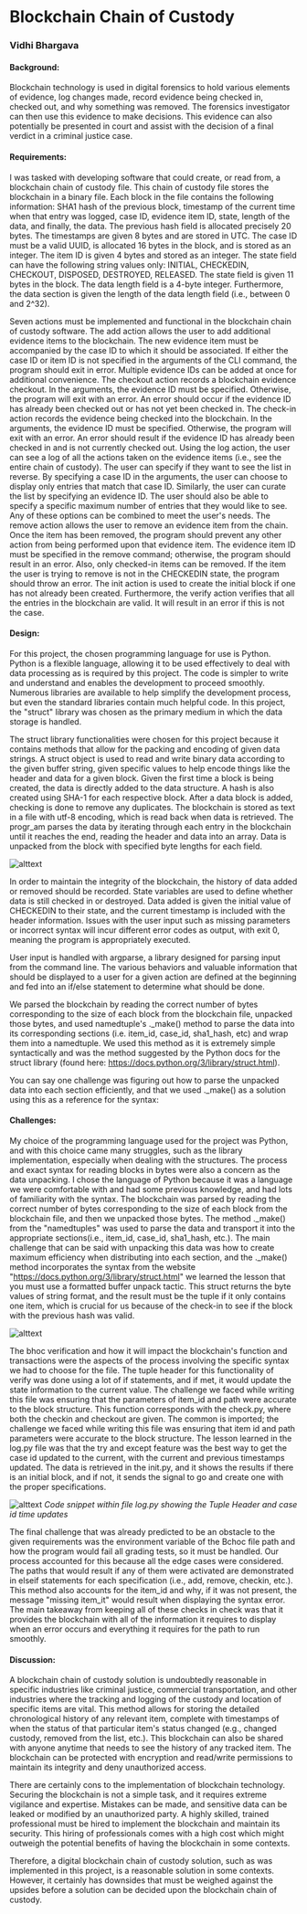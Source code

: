 # Blockchain Chain of Custody
### Vidhi Bhargava


####  Background:
Blockchain technology is used in digital forensics to hold various elements of evidence, log changes made, record evidence being checked in, checked out, and why something was removed. The forensics investigator can then use this evidence to make decisions. This evidence can also potentially be presented in court and assist with the decision of a final verdict in a criminal justice case. 


####  Requirements:
I was tasked with developing software that could create, or read from, a blockchain chain of custody file. This chain of custody file stores the blockchain in a binary file. Each block in the file contains the following information: SHA1 hash of the previous block, timestamp of the current time when that entry was logged, case ID, evidence item ID, state, length of the data, and finally, the data. The previous hash field is allocated precisely 20 bytes. The timestamps are given 8 bytes and are stored in UTC. The case ID must be a valid UUID, is allocated 16 bytes in the block, and is stored as an integer. The item ID is given 4 bytes and stored as an integer. The state field can have the following string values only: INITIAL, CHECKEDIN, CHECKOUT, DISPOSED, DESTROYED, RELEASED. The state field is given 11 bytes in the block. The data length field is a 4-byte integer. Furthermore, the data section is given the length of the data length field (i.e., between 0 and 2^32). 

Seven actions must be implemented and functional in the blockchain chain of custody software. The add action allows the user to add additional evidence items to the blockchain. The new evidence item must be accompanied by the case ID to which it should be associated. If either the case ID or item ID is not specified in the arguments of the CLI command, the program should exit in error. Multiple evidence IDs can be added at once for additional convenience. The checkout action records a blockchain evidence checkout. In the arguments, the evidence ID must be specified. Otherwise, the program will exit with an error. An error should occur if the evidence ID has already been checked out or has not yet been checked in. The check-in action records the evidence being checked into the blockchain. In the arguments, the evidence ID must be specified. Otherwise, the program will exit with an error. An error should result if the evidence ID has already been checked in and is not currently checked out. Using the log action, the user can see a log of all the actions taken on the evidence items (i.e., see the entire chain of custody). The user can specify if they want to see the list in reverse. By specifying a case ID in the arguments, the user can choose to display only entries that match that case ID. Similarly, the user can curate the list by specifying an evidence ID. The user should also be able to specify a specific maximum number of entries that they would like to see. Any of these options can be combined to meet the user's needs. The remove action allows the user to remove an evidence item from the chain. Once the item has been removed, the program should prevent any other action from being performed upon that evidence item. The evidence item ID must be specified in the remove command; otherwise, the program should result in an error. Also, only checked-in items can be removed. If the item the user is trying to remove is not in the CHECKEDIN state, the program should throw an error. The init action is used to create the initial block if one has not already been created. Furthermore, the verify action verifies that all the entries in the blockchain are valid. It will result in an error if this is not the case.

####  Design:
For this project, the chosen programming language for use is Python. Python is a flexible language, allowing it to be used effectively to deal with data processing as is required by this project. The code is simpler to write and understand and enables the development to proceed smoothly. Numerous libraries are available to help simplify the development process, but even the standard libraries contain much helpful code. In this project, the "struct" library was chosen as the primary medium in which the data storage is handled. 

The struct library functionalities were chosen for this project because it contains methods that allow for the packing and encoding of given data strings. A struct object is used to read and write binary data according to the given buffer string, given specific values to help encode things like the header and data for a given block. Given the first time a block is being created, the data is directly added to the data structure. A hash is also created using SHA-1 for each respective block. After a data block is added, checking is done to remove any duplicates. The blockchain is stored as text in a file with utf-8 encoding, which is read back when data is retrieved. The progr_am parses the data by iterating through each entry in the blockchain until it reaches the end, reading the header and data into an array. Data is unpacked from the block with specified byte lengths for each field. 

![alttext]()

In order to maintain the integrity of the blockchain, the history of data added or removed should be recorded. State variables are used to define whether data is still checked in or destroyed. Data added is given the initial value of CHECKEDIN to their state, and the current timestamp is included with the header information. Issues with the user input such as missing parameters or incorrect syntax will incur different error codes as output, with exit 0, meaning the program is appropriately executed. 

User input is handled with argparse, a library designed for parsing input from the command line. The various behaviors and valuable information that should be displayed to a user for a given action are defined at the beginning and fed into an if/else statement to determine what should be done.

We parsed the blockchain by reading the correct number of bytes corresponding to the size of each block from the blockchain file, unpacked those bytes, and used namedtuple's ._make() method to parse the data into its corresponding sections (i.e. item_id, case_id, sha1_hash, etc) and wrap them into a namedtuple. We used this method as it is extremely simple syntactically and was the method suggested by the Python docs for the struct library (found here: https://docs.python.org/3/library/struct.html). 

You can say one challenge was figuring out how to parse the unpacked data into each section efficiently, and that we used ._make() as a solution using this as a reference for the syntax:


####  Challenges:
My choice of the programming language used for the project was Python, and with this choice came many struggles, such as the library implementation, especially when dealing with the structures. The process and exact syntax for reading blocks in bytes were also a concern as the data unpacking. I chose the language of Python because it was a language we were comfortable with and had some previous knowledge, and had lots of familiarity with the syntax. The blockchain was parsed by reading the correct number of bytes corresponding to the size of each block from the blockchain file, and then we unpacked those bytes. The method ._make() from the "namedtuples" was used to parse the data and transport it into the appropriate sections(i.e., item_id, case_id, sha1_hash, etc.). The main challenge that can be said with unpacking this data was how to create maximum efficiency when distributing into each section, and the ._make() method incorporates the syntax from the website "https://docs.python.org/3/library/struct.html" we learned the lesson that you must use a formatted buffer unpack tactic. This struct returns the byte values of string format, and the result must be the tuple if it only contains one item, which is crucial for us because of the check-in to see if the block with the previous hash was valid.

![alttext]()

The bhoc verification and how it will impact the blockchain's function and transactions were the aspects of the process involving the specific syntax we had to choose for the file. The tuple header for this functionality of verify was done using a lot of if statements, and if met, it would update the state information to the current value. The challenge we faced while writing this file was ensuring that the parameters of item_id and path were accurate to the block structure. This function corresponds with the check.py, where both the checkin and checkout are given. The common is imported; the challenge we faced while writing this file was ensuring that item id and path parameters were accurate to the block structure. The lesson learned in the log.py file was that the try and except feature was the best way to get the case id updated to the current, with the current and previous timestamps updated. The data is retrieved in the init.py, and it shows the results if there is an initial block, and if not, it sends the signal to go and create one with the proper specifications. 

![alttext]()
*Code snippet within file log.py showing the Tuple Header and case id time updates*

The final challenge that was already predicted to be an obstacle to the given requirements was the environment variable of the Bchoc file path and how the program would fail all grading tests, so it must be handled. Our process accounted for this because all the edge cases were considered. The paths that would result if any of them were activated are demonstrated in elseif statements for each specification (i.e., add, remove, checkin, etc.). This method also accounts for the item_id and why, if it was not present, the message "missing item_it" would result when displaying the syntax error. The main takeaway from keeping all of these checks in check was that it provides the blockchain with all of the information it requires to display when an error occurs and everything it requires for the path to run smoothly.



####  Discussion:
A blockchain chain of custody solution is undoubtedly reasonable in specific industries like criminal justice, commercial transportation, and other industries where the tracking and logging of the custody and location of specific items are vital. This method allows for storing the detailed chronological history of any relevant item, complete with timestamps of when the status of that particular item's status changed (e.g., changed custody, removed from the list, etc.). This blockchain can also be shared with anyone anytime that needs to see the history of any tracked item. The blockchain can be protected with encryption and read/write permissions to maintain its integrity and deny unauthorized access. 

There are certainly cons to the implementation of blockchain technology. Securing the blockchain is not a simple task, and it requires extreme vigilance and expertise. Mistakes can be made, and sensitive data can be leaked or modified by an unauthorized party. A highly skilled, trained professional must be hired to implement the blockchain and maintain its security. This hiring of professionals comes with a high cost which might outweigh the potential benefits of having the blockchain in some contexts.

Therefore, a digital blockchain chain of custody solution, such as was implemented in this project, is a reasonable solution in some contexts. However, it certainly has downsides that must be weighed against the upsides before a solution can be decided upon the blockchain chain of custody. 



